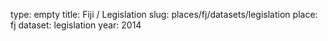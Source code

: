 type: empty
title: Fiji / Legislation
slug: places/fj/datasets/legislation
place: fj
dataset: legislation
year: 2014
